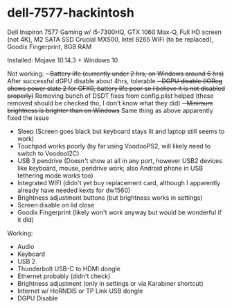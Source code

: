 # dell-7577-hackintosh

Dell Inspiron 7577 Gaming w/ i5-7300HQ, GTX 1060 Max-Q, Full HD screen (not 4K), M2 SATA SSD Crucial MX500, Intel 8265 WiFi (to be replaced), Goodix Fingerprint, 8GB RAM

Installed: Mojave 10.14.3 + Windows 10

Not working:
~~- Battery life (currently under 2 hrs, on Windows around 6 hrs)~~ After successful dGPU disable about 4hrs, tolerable
~~- DGPU disable (IOReg shows power state 2 for GFX0, battery life poor so I believe it is not disabled properly)~~ Removing bunch of DSDT fixes from config.plist helped (these removed should be checked tho, I don't know what they did)
~~- Minimum brightness is brighter than on Windows~~ Same thing as above apparently fixed the issue
- Sleep (Screen goes black but keyboard stays lit and laptop still seems to work)
- Touchpad works poorly (by far using VoodooPS2, will likely need to switch to VoodooI2C)
- USB 3 pendrive (Doesn't show at all in any port, however USB2 devices like keyboard, mouse, pendrive work; also Android phone in USB tethering mode works too)
- Integrated WIFI (didn't yet buy replacement card, although I apparently already have needed kexts for dw1560)
- Brightness adjustment buttons (but brightness works in settings)
- Screen disable on lid close
- Goodix Fingerprint (likely won't work anyway but would be wonderful if it did)

Working:
- Audio
- Keyboard
- USB 2
- Thunderbolt USB-C to HDMI dongle
- Ethernet probably (didn't check)
- Brightness adjustment (only in settings or via Karabiner shortcut)
- Internet w/ HoRNDIS or TP Link USB dongle
- DGPU Disable
